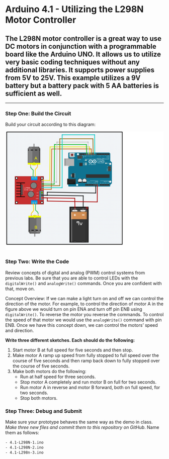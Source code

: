 # Arduino 4.1 - Utilizing the L298N Motor Controller
## The L298N motor controller is a great way to use DC motors in conjunction with a programmable board like the Arduino UNO.  It allows us to utilize very basic coding techniques without any additional libraries.  It supports power supplies from 5V to 25V.  This example utilizes a 9V battery but a battery pack with 5 AA batteries is sufficient as well.
---

### Step One: Build the Circuit

Build your circuit according to this diagram:

![](https://github.com/WHS-Robotics-Classes/4-1_Utilizing_the_L298N_Motor_Controller/blob/main/Arduino%20Lab%203.1%20-%20Utilizing%20the%20L298N%20Motor%20Controller%20(1).png?raw=true)

### Step Two: Write the Code

Review concepts of digital and analog (PWM) control systems from previous labs.  Be sure that you are able to control LEDs with the `digitalWrite()` and `analogWrite()` commands.  Once you are confident with that, move on.

Concept Overview:  If we can make a light turn on and off we can control the direction of the motor.  For example, to control the direction of motor A in the figure above we would turn on pin ENA and turn off pin ENB using `digitalWrite()`.  To reverse the motor you reverse the commands.  To control the speed of that motor we would use the `analogWrite()` command with pin ENB.  Once we have this concept down, we can control the motors’ speed and direction.

**Write three different sketches.  Each should do the following:**
1. Start motor B at full speed for five seconds and then stop.
2. Make motor A ramp up speed from fully stopped to full speed over the course of five seconds and then ramp back down to fully stopped over the course of five seconds.
3. Make both motors do the following: 
    - Run at half speed for three seconds.
    - Stop motor A completely and run motor B on full for two seconds.
    - Run motor A in reverse and motor B forward, both on full speed, for two seconds.
    - Stop both motors.

### Step Three: Debug and Submit

Make sure your prototype behaves the same way as the demo in class. *Make three new files and commit them to this repository on GitHub*. Name them as follows:

    - 4.1-L298N-1.ino
    - 4.1-L298N-2.ino
    - 4.1-L298n-3.ino
